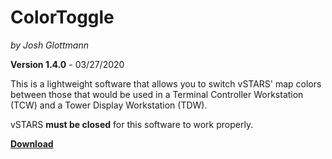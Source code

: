 # ColorToggle
_by Josh Glottmann_

**Version 1.4.0** - 03/27/2020

This is a lightweight software that allows you to switch vSTARS' map colors between those that would be used in a Terminal Controller Workstation (TCW) and a Tower Display Workstation (TDW).

vSTARS **must be closed** for this software to work properly. 

__[Download](https://github.com/glott/ColorToggle/blob/master/ColorToggle.jar?raw=true)__